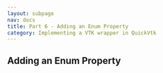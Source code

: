 ```yaml
---
layout: subpage
nav: docs
title: Part 6 - Adding an Enum Property
category: Implementing a VTK wrapper in QuickVtk
---
```


## Adding an Enum Property
